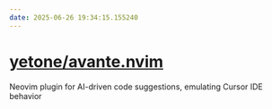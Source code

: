 ```yaml
---
date: 2025-06-26 19:34:15.155240
---
```


# [yetone/avante.nvim](https://github.com/yetone/avante.nvim)

Neovim plugin for AI-driven code suggestions, emulating Cursor IDE behavior